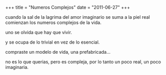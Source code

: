 +++
title = "Numeros Complejos"
date = "2011-06-27"
+++

cuando la sal de la lagrima
del amor imaginario se suma
a la piel real
 comienzan los numeros complejos
de la vida.

uno se olvida
que hay que vivir.

y se ocupa de lo trivial
en vez de lo esencial.

compraste un modelo de vida,
una prefabricada...

no es lo que querias,
pero es compleja,
por lo tanto un poco real, un poco imaginaria.
